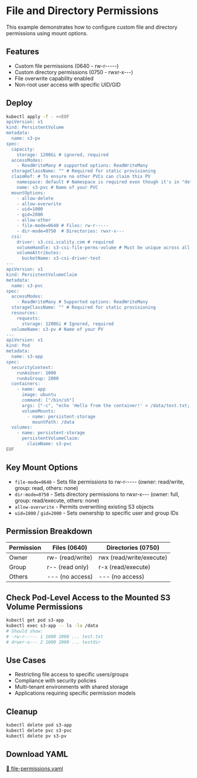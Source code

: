 # File and Directory Permissions

This example demonstrates how to configure custom file and directory permissions using mount options.

## Features

- Custom file permissions (0640 - rw-r-----)
- Custom directory permissions (0750 - rwxr-x---)
- File overwrite capability enabled
- Non-root user access with specific UID/GID

## Deploy

```bash
kubectl apply -f - <<EOF
apiVersion: v1
kind: PersistentVolume
metadata:
  name: s3-pv
spec:
  capacity:
    storage: 1200Gi # ignored, required
  accessModes:
    - ReadWriteMany # supported options: ReadWriteMany
  storageClassName: "" # Required for static provisioning
  claimRef: # To ensure no other PVCs can claim this PV
    namespace: default # Namespace is required even though it's in "default" namespace.
    name: s3-pvc # Name of your PVC
  mountOptions:
    - allow-delete
    - allow-overwrite
    - uid=1000
    - gid=2000
    - allow-other
    - file-mode=0640 # Files: rw-r-----
    - dir-mode=0750  # Directories: rwxr-x---
  csi:
    driver: s3.csi.scality.com # required
    volumeHandle: s3-csi-file-perms-volume # Must be unique across all PVs
    volumeAttributes:
      bucketName: s3-csi-driver-test
---
apiVersion: v1
kind: PersistentVolumeClaim
metadata:
  name: s3-pvc
spec:
  accessModes:
    - ReadWriteMany # Supported options: ReadWriteMany
  storageClassName: "" # Required for static provisioning
  resources:
    requests:
      storage: 1200Gi # Ignored, required
  volumeName: s3-pv # Name of your PV
---
apiVersion: v1
kind: Pod
metadata:
  name: s3-app
spec:
  securityContext:
    runAsUser: 1000
    runAsGroup: 2000
  containers:
    - name: app
      image: ubuntu
      command: ["/bin/sh"]
      args: ["-c", "echo 'Hello from the container!' > /data/test.txt; mkdir -p /data/testdir; ls -la /data; tail -f /dev/null"]
      volumeMounts:
        - name: persistent-storage
          mountPath: /data
  volumes:
    - name: persistent-storage
      persistentVolumeClaim:
        claimName: s3-pvc
EOF
```

## Key Mount Options

- `file-mode=0640` - Sets file permissions to rw-r----- (owner: read/write, group: read, others: none)
- `dir-mode=0750` - Sets directory permissions to rwxr-x--- (owner: full, group: read/execute, others: none)
- `allow-overwrite` - Permits overwriting existing S3 objects
- `uid=1000` / `gid=2000` - Sets ownership to specific user and group IDs

## Permission Breakdown

| Permission | Files (0640) | Directories (0750) |
|------------|--------------|-------------------|
| Owner      | rw- (read/write) | rwx (read/write/execute) |
| Group      | r-- (read only) | r-x (read/execute) |
| Others     | --- (no access) | --- (no access) |

## Check Pod-Level Access to the Mounted S3 Volume Permissions

```bash
kubectl get pod s3-app
kubectl exec s3-app -- ls -la /data
# Should show:
# -rw-r----- 1 1000 2000 ... test.txt
# drwxr-x--- 2 1000 2000 ... testdir
```

## Use Cases

- Restricting file access to specific users/groups
- Compliance with security policies
- Multi-tenant environments with shared storage
- Applications requiring specific permission models

## Cleanup

```bash
kubectl delete pod s3-app
kubectl delete pvc s3-pvc
kubectl delete pv s3-pv
```

## Download YAML

[📁 file-permissions.yaml](assets/file-permissions.yaml)

